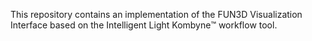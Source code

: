 This repository contains an implementation of the FUN3D Visualization
Interface based on the Intelligent Light Kombyne:tm: workflow tool.
